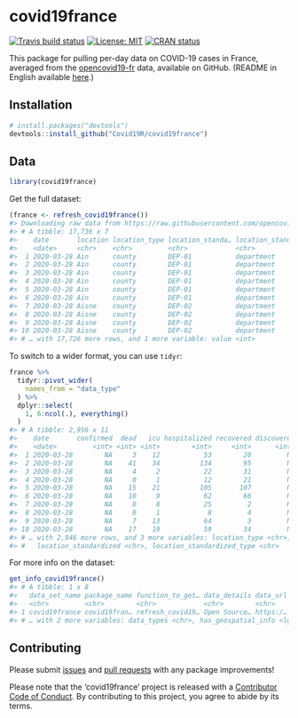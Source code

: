 
# covid19france

<!-- badges: start -->

[![Travis build
status](https://travis-ci.org/Covid19R/covid19france.svg?branch=master)](https://travis-ci.org/Covid19R/covid19france)
[![License:
MIT](https://img.shields.io/badge/License-MIT-blue.svg)](https://opensource.org/licenses/MIT)
[![CRAN
status](https://www.r-pkg.org/badges/version/covid19france)](https://CRAN.R-project.org/package=covid19france)
<!-- badges: end -->

This package for pulling per-day data on COVID-19 cases in France,
averaged from the
[opencovid19-fr](https://github.com/opencovid19-fr/data) data, available
on GitHub. (README in English available
[here](https://github.com/opencovid19-fr/data/blob/master/README.en.md).)

## Installation

``` r
# install.packages("devtools")
devtools::install_github("Covid19R/covid19france")
```

## Data

``` r
library(covid19france)
```

Get the full dataset:

``` r
(france <- refresh_covid19france())
#> Downloading raw data from https://raw.githubusercontent.com/opencovid19-fr/data/master/dist/chiffres-cles.csv.
#> # A tibble: 17,736 x 7
#>    date       location location_type location_standa… location_standa… data_type
#>    <date>     <chr>    <chr>         <chr>            <chr>            <chr>    
#>  1 2020-03-28 Ain      county        DEP-01           department       confirmed
#>  2 2020-03-28 Ain      county        DEP-01           department       dead     
#>  3 2020-03-28 Ain      county        DEP-01           department       icu      
#>  4 2020-03-28 Ain      county        DEP-01           department       hospital…
#>  5 2020-03-28 Ain      county        DEP-01           department       recovered
#>  6 2020-03-28 Ain      county        DEP-01           department       discover…
#>  7 2020-03-28 Aisne    county        DEP-02           department       confirmed
#>  8 2020-03-28 Aisne    county        DEP-02           department       dead     
#>  9 2020-03-28 Aisne    county        DEP-02           department       icu      
#> 10 2020-03-28 Aisne    county        DEP-02           department       hospital…
#> # … with 17,726 more rows, and 1 more variable: value <int>
```

To switch to a wider format, you can use `tidyr`:

``` r
france %>% 
  tidyr::pivot_wider(
    names_from = "data_type"
  ) %>% 
  dplyr::select(
    1, 6:ncol(.), everything()
  )
#> # A tibble: 2,956 x 11
#>    date       confirmed  dead   icu hospitalized recovered discovered location
#>    <date>         <int> <int> <int>        <int>     <int>      <int> <chr>   
#>  1 2020-03-28        NA     3    12           53        20         NA Ain     
#>  2 2020-03-28        NA    41    34          134        95         NA Aisne   
#>  3 2020-03-28        NA     4     2           22        31         NA Allier  
#>  4 2020-03-28        NA     0     1           12        21         NA Alpes-d…
#>  5 2020-03-28        NA    15    21          105       107         NA Alpes-M…
#>  6 2020-03-28        NA    10     9           62        66         NA Ardèche 
#>  7 2020-03-28        NA     0     8           25         2         NA Ardennes
#>  8 2020-03-28        NA     0     1            8         4         NA Ariège  
#>  9 2020-03-28        NA     7    13           64         3         NA Aube    
#> 10 2020-03-28        NA    17    19           59        34         NA Aude    
#> # … with 2,946 more rows, and 3 more variables: location_type <chr>,
#> #   location_standardized <chr>, location_standardized_type <chr>
```

For more info on the dataset:

``` r
get_info_covid19france()
#> # A tibble: 1 x 8
#>   data_set_name package_name function_to_get… data_details data_url license_url
#>   <chr>         <chr>        <chr>            <chr>        <chr>    <chr>      
#> 1 covid19france covid19fran… refresh_covid19… Open Source… https:/… https://gi…
#> # … with 2 more variables: data_types <chr>, has_geospatial_info <lgl>
```

## Contributing

Please submit [issues](https://github.com/Covid19R/covid19france/issues)
and [pull requests](https://github.com/Covid19R/covid19france/pulls)
with any package improvements\!

Please note that the ‘covid19france’ project is released with a
[Contributor Code of Conduct](CODE_OF_CONDUCT.md). By contributing to
this project, you agree to abide by its terms.
